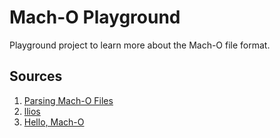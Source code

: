 # Mach-O Playground

Playground project to learn more about the Mach-O file format.

## Sources

1. [Parsing Mach-O Files](https://lowlevelbits.org/parsing-mach-o-files/)
2. [llios](https://github.com/qyang-nj/llios)
3. [Hello, Mach-O](https://www.raywenderlich.com/books/advanced-apple-debugging-reverse-engineering/v3.0/chapters/18-hello-mach-o)
